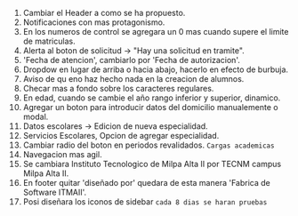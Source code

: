 
1. Cambiar el Header a como se ha propuesto.
2. Notificaciones con mas protagonismo.
3. En los numeros de control se agregara un 0 mas cuando supere el limite de matriculas.
4. Alerta al boton de solicitud -> "Hay una solicitud en tramite".
5. 'Fecha de atencion', cambiarlo por 'Fecha de autorizacion'.
6. Dropdow en lugar de arriba o hacia abajo, hacerlo en efecto de burbuja.
7. Aviso de qu eno haz hecho nada en la creacion de alumnos.
8. Checar mas a fondo sobre los caracteres regulares.
9. En edad, cuando se cambie el año rango inferior y superior, dinamico.
10. Agregar un boton  para introducir datos  del domicilio manualemente o modal.
11. Datos escolares -> Edicion de nueva especialidad.
12. Servicios Escolares, Opcion de agregar especialidad.
13. Cambiar radio del boton en periodos revalidados.
    `Cargas academicas`
14. Navegacion mas agil.
15. Se cambiara Instituto Tecnologico de Milpa Alta II por TECNM campus Milpa Alta II.
16. En footer quitar 'diseñado por' quedara de esta manera 'Fabrica de Software ITMAII'. 
17. Posi diseñara los iconos de sidebar
   `````cada 8 dias se haran pruebas`````
